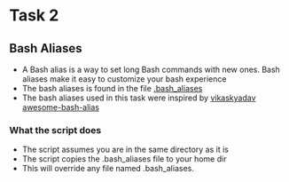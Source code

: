# Task 2

## Bash Aliases
- A Bash alias is a way to set long Bash commands with new ones. Bash aliases make it easy to customize your bash experience
- The bash aliases is found in the file [.bash_aliases](./bash_aliases)
- The bash aliases used in this task were inspired by [vikaskyadav awesome-bash-alias](https://github.com/vikaskyadav/awesome-bash-alias)

### What the script does
- The script assumes you are in the same directory as it is
- The script copies the .bash_aliases file to your home dir
- This will override any file named .bash_aliases.

